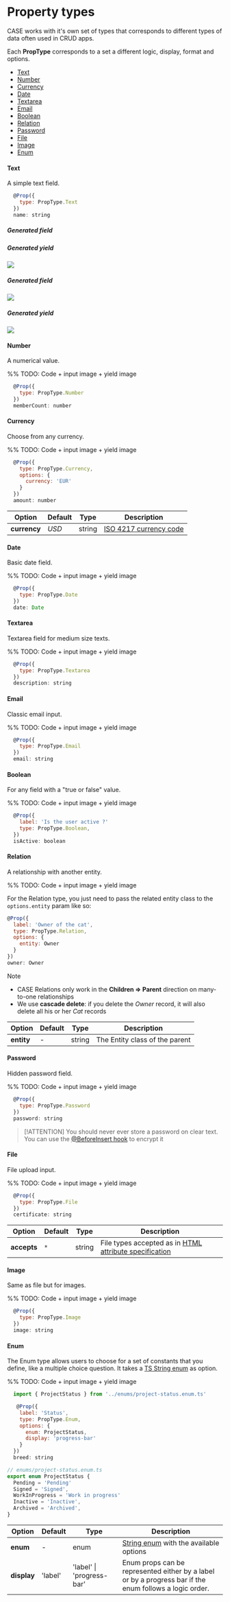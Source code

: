 # Property types

CASE works with it's own set of types that corresponds to different types of data often used in CRUD apps.

Each **PropType** corresponds to a set a different logic, display, format and options.

- [Text](#text)
- [Number](#number)
- [Currency](#currency)
- [Date](#date)
- [Textarea](#textarea)
- [Email](#email)
- [Boolean](#boolean)
- [Relation](#relation)
- [Password](#password)
- [File](#file)
- [Image](#image)
- [Enum](#enum)

#### <a name="text"></a>Text

A simple text field.

```js
  @Prop({
    type: PropType.Text
  })
  name: string
```

<div class="is-hidden-tablet">
  <div class="is-flex is-justify-content-center is-align-items-center">
    <div class="field">
      <h5>Generated field</h5>
    </div>
    <div class="yield">
      <h5>Generated yield</h5>
    </div>
  </div>
  <img src="../assets/images/prop-text.png">
</div>

<div class="is-hidden-desktop"> 
    <h5>Generated field</h5>
    <img src="../assets/images/field-text.png">
    <h5>Generated yield</h5>
    <img src="../assets/images/yield-text.png">
</div>

#### <a name="number"></a>Number

A numerical value.

%% TODO: Code + input image + yield image

```js
  @Prop({
    type: PropType.Number
  })
  memberCount: number
```

#### <a name="currency"></a>Currency

Choose from any currency.

%% TODO: Code + input image + yield image

```js
  @Prop({
    type: PropType.Currency,
    options: {
      currency: 'EUR'
    }
  })
  amount: number

```

| Option       | Default | Type   | Description                                                                                      |
| ------------ | ------- | ------ | ------------------------------------------------------------------------------------------------ |
| **currency** | _USD_   | string | [ISO 4217 currency code](https://en.wikipedia.org/wiki/ISO_4217#List_of_ISO_4217_currency_codes) |

#### <a name="date"></a>Date

Basic date field.

%% TODO: Code + input image + yield image

```js
  @Prop({
    type: PropType.Date
  })
  date: Date
```

#### <a name="textarea"></a>Textarea

Textarea field for medium size texts.

%% TODO: Code + input image + yield image

```js
  @Prop({
    type: PropType.Textarea
  })
  description: string
```

#### <a name="email"></a>Email

Classic email input.

%% TODO: Code + input image + yield image

```js
  @Prop({
    type: PropType.Email
  })
  email: string
```

#### <a name="boolean"></a>Boolean

For any field with a "true or false" value.

%% TODO: Code + input image + yield image

```js
  @Prop({
    label: 'Is the user active ?'
    type: PropType.Boolean,
  })
  isActive: boolean
```

#### <a name="relation"></a>Relation

A relationship with another entity.

%% TODO: Code + input image + yield image

For the Relation type, you just need to pass the related entity class to the `options.entity` param like so:

```js
@Prop({
  label: 'Owner of the cat',
  type: PropType.Relation,
  options: {
    entity: Owner
  }
})
owner: Owner
```

> [!NOTE]
>
> - CASE Relations only work in the **Children => Parent** direction on many-to-one relationships
> - We use **cascade delete**: if you delete the _Owner_ record, it will also delete all his or her _Cat_ records

| Option     | Default | Type   | Description                    |
| ---------- | ------- | ------ | ------------------------------ |
| **entity** | -       | string | The Entity class of the parent |

#### <a name="password"></a>Password

Hidden password field.

%% TODO: Code + input image + yield image

```js
  @Prop({
    type: PropType.Password
  })
  password: string
```

> [!ATTENTION]
> You should never ever store a password on clear text.
> You can use the [@BeforeInsert hook](custom-logic.md#beforeinsert) to encrypt it

#### <a name="file"></a>File

File upload input.

%% TODO: Code + input image + yield image

```js
  @Prop({
    type: PropType.File
  })
  certificate: string
```

| Option      | Default | Type   | Description                                                                                                                   |
| ----------- | ------- | ------ | ----------------------------------------------------------------------------------------------------------------------------- |
| **accepts** | `*`     | string | File types accepted as in [HTML attribute specification](https://developer.mozilla.org/en-US/docs/Web/HTML/Attributes/accept) |

#### <a name="image"></a>Image

Same as file but for images.

%% TODO: Code + input image + yield image

```js
  @Prop({
    type: PropType.Image
  })
  image: string
```

#### <a name="enum"></a>Enum

The Enum type allows users to choose for a set of constants that you define, like a multiple choice question. It takes a [TS String enum](https://www.typescriptlang.org/docs/handbook/enums.html#string-enums) as option.

%% TODO: Code + input image + yield image

```js
  import { ProjectStatus } from '../enums/project-status.enum.ts'

   @Prop({
    label: 'Status',
    type: PropType.Enum,
    options: {
      enum: ProjectStatus,
      display: 'progress-bar'
    }
  })
  breed: string
```

```js
// enums/project-status.enum.ts
export enum ProjectStatus {
  Pending = 'Pending'
  Signed = 'Signed',
  WorkInProgress = 'Work in progress'
  Inactive = 'Inactive',
  Archived = 'Archived',
}
```

| Option      | Default | Type                      | Description                                                                                                    |
| ----------- | ------- | ------------------------- | -------------------------------------------------------------------------------------------------------------- |
| **enum**    | -       | enum                      | [String enum](https://www.typescriptlang.org/docs/handbook/enums.html#string-enums) with the available options |
| **display** | 'label' | 'label' \| 'progress-bar' | Enum props can be represented either by a label or by a progress bar if the enum follows a logic order.        |
